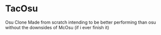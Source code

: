 # TacOsu
Osu Clone Made from scratch intending to be better performing than osu without the downsides of McOsu (if i ever finish it)
